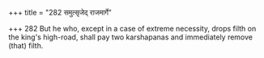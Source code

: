 +++
title = "282 समुत्सृजेद् राजमार्गे"

+++
282	But he who, except in a case of extreme necessity, drops filth on the king's high-road, shall pay two karshapanas and immediately remove (that) filth.
